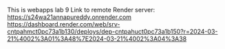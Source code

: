 This is webapps lab 9
Link to remote Render server:<br>
<https://s24wa21annapureddy.onrender.com><br>
<https://dashboard.render.com/web/srv-cntpahmct0pc73a1b130/deploys/dep-cntpahuct0pc73a1b150?r=2024-03-21%4002%3A01%3A48%7E2024-03-21%4002%3A04%3A38>